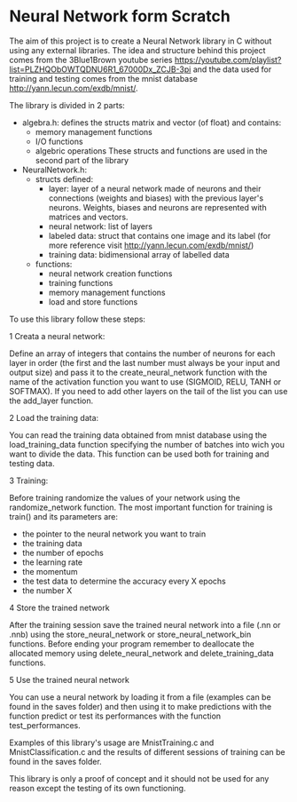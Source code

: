 # Neural Network form Scratch

The aim of this project is to create a Neural Network library in C without using any external libraries.
The idea and structure behind this project comes from the 3Blue1Brown youtube series https://youtube.com/playlist?list=PLZHQObOWTQDNU6R1_67000Dx_ZCJB-3pi and the data used for training and testing comes from the mnist database http://yann.lecun.com/exdb/mnist/.

The library is divided in 2 parts:
- algebra.h: defines the structs matrix and vector (of float) and contains:
   * memory management functions
   * I/O functions
   * algebric operations
  These structs and functions are used in the second part of the library
- NeuralNetwork.h: 
   - structs defined:
     * layer: layer of a neural network made of neurons and their connections (weights and biases) with the previous layer's neurons. Weights, biases and neurons are represented with matrices and vectors.
     * neural network: list of layers
     * labeled data: struct that contains one image and its label (for more reference visit http://yann.lecun.com/exdb/mnist/)
     * training data: bidimensional array of labelled data
   - functions:
     * neural network creation functions
     * training functions
     * memory management functions
     * load and store functions

To use this library follow these steps:

1 Creata a neural network:

Define an array of integers that contains the number of neurons for each layer in order (the first and the last number must always be your input and output size) and pass it to the create_neural_network function with the name of the activation function you want to use (SIGMOID, RELU, TANH or SOFTMAX). If you need to add other layers on the tail of the list you can use the add_layer function.

2 Load the training data:

You can read the training data obtained from mnist database using the load_training_data function specifying the number of batches into wich you want to divide the data. This function can be used both for training and testing data.

3 Training:

Before training randomize the values of your network using the randomize_network function.
The most important function for training is train() and its parameters are:
 - the pointer to the neural network you want to train
 - the training data
 - the number of epochs
 - the learning rate
 - the momentum
 - the test data to determine the accuracy every X epochs
 - the number X

4 Store the trained network

After the training session save the trained neural network into a file (.nn or .nnb) using the store_neural_network or store_neural_network_bin functions. Before ending your program remember to deallocate the allocated memory using delete_neural_network and delete_training_data functions.

5 Use the trained neural network

You can use a neural network by loading it from a file (examples can be found in the saves folder) and then using it to make predictions with the function predict or test its performances with the function test_performances.

Examples of this library's usage are MnistTraining.c and MnistClassification.c and the results of different sessions of training can be found in the saves folder.

This library is only a proof of concept and it should not be used for any reason except the testing of its own functioning.





